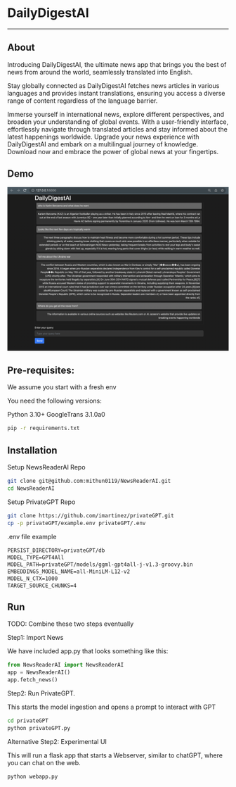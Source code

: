 # DailyDigestAI
----------------

## About

Introducing DailyDigestAI, the ultimate news app that brings you the best of news from around the world, seamlessly translated into English. 

Stay globally connected as DailyDigestAI fetches news articles in various languages and provides instant translations, ensuring you access a diverse range of content regardless of the language barrier.

Immerse yourself in international news, explore different perspectives, and broaden your understanding of global events. With a user-friendly interface, effortlessly navigate through translated articles and stay informed about the latest happenings worldwide. Upgrade your news experience with DailyDigestAI and embark on a multilingual journey of knowledge. Download now and embrace the power of global news at your fingertips.


## Demo

![Webapp UI](ui.png)

## Pre-requisites:

We assume you start with a fresh env

You need the following versions:

Python 3.10+
GoogleTrans 3.1.0a0

```bash
pip -r requirements.txt
```

## Installation

Setup NewsReaderAI Repo
```bash
git clone git@github.com:mithun0119/NewsReaderAI.git
cd NewsReaderAI
```

Setup PrivateGPT Repo
```bash
git clone https://github.com/imartinez/privateGPT.git
cp -p privateGPT/example.env privateGPT/.env
```
.env file example

```
PERSIST_DIRECTORY=privateGPT/db
MODEL_TYPE=GPT4All
MODEL_PATH=privateGPT/models/ggml-gpt4all-j-v1.3-groovy.bin
EMBEDDINGS_MODEL_NAME=all-MiniLM-L12-v2
MODEL_N_CTX=1000
TARGET_SOURCE_CHUNKS=4
```

## Run

TODO: Combine these two steps eventually

Step1: Import News

We have included app.py that looks something like this:

```python
from NewsReaderAI import NewsReaderAI
app = NewsReaderAI()
app.fetch_news()
```

Step2: Run PrivateGPT.

This starts the model ingestion and opens a prompt to interact with GPT

```bash
cd privateGPT
python privateGPT.py
```

Alternative Step2: Experimental UI

This will run a flask app that starts a Webserver, similar to chatGPT, where you can chat on the web. 
```bash
python webapp.py
```
